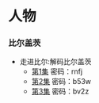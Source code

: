 # 人物
### 比尔盖茨
- 走进比尔:解码比尔盖茨
  - [第1集](https://pan.baidu.com/share/init?surl=Cs7rK2HhP874eXoDBfduWg) 密码：rnfj
  - [第2集](https://pan.baidu.com/share/init?surl=XSKiSyGsU-AJfBCdVf5LNA) 密码：b53w
  - [第3集](https://pan.baidu.com/share/init?surl=uONTPeo0BHNkP6fhv_33bw) 密码：bv2z
